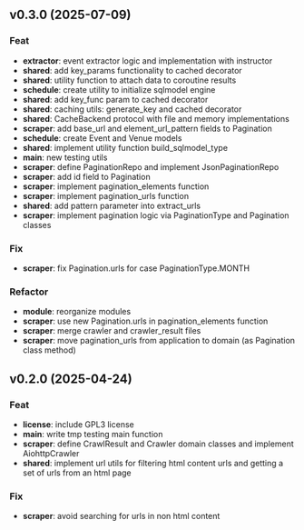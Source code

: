 ## v0.3.0 (2025-07-09)

### Feat

- **extractor**: event extractor logic and implementation with instructor
- **shared**: add key_params functionality to cached decorator
- **shared**: utility function to attach data to coroutine results
- **schedule**: create utility to initialize sqlmodel engine
- **shared**: add key_func param to cached decorator
- **shared**: caching utils: generate_key and cached decorator
- **shared**: CacheBackend protocol with file and memory implementations
- **scraper**: add base_url and element_url_pattern fields to Pagination
- **schedule**: create Event and Venue models
- **shared**: implement utility function build_sqlmodel_type
- **main**: new testing utils
- **scraper**: define PaginationRepo and implement JsonPaginationRepo
- **scraper**: add id field to Pagination
- **scraper**: implement pagination_elements function
- **scraper**: implement pagination_urls function
- **shared**: add pattern parameter into extract_urls
- **scraper**: implement pagination logic via PaginationType and Pagination classes

### Fix

- **scraper**: fix Pagination.urls for case PaginationType.MONTH

### Refactor

- **module**: reorganize modules
- **scraper**: use new Pagination.urls in pagination_elements function
- **scraper**: merge crawler and crawler_result files
- **scraper**: move pagination_urls from application to domain (as Pagination class method)

## v0.2.0 (2025-04-24)

### Feat

- **license**: include GPL3 license
- **main**: write tmp testing main function
- **scraper**: define CrawlResult and Crawler domain classes and implement AiohttpCrawler
- **shared**: implement url utils for filtering html content urls and getting a set of urls from an html page

### Fix

- **scraper**: avoid searching for urls in non html content
